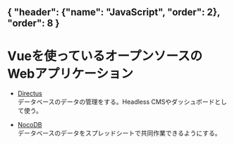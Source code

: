 
{ "header": {"name": "JavaScript", "order": 2}, "order": 8 }
---
# Vueを使っているオープンソースのWebアプリケーション

* [Directus](https://github.com/directus/directus)  
データベースのデータの管理をする。Headless CMSやダッシュボードとして使う。

* [NocoDB](https://github.com/nocodb/nocodb)  
データベースのデータをスプレッドシートで共同作業できるようにする。